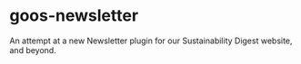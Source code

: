 # goos-newsletter
An attempt at a new Newsletter plugin for our Sustainability Digest website, and beyond.
